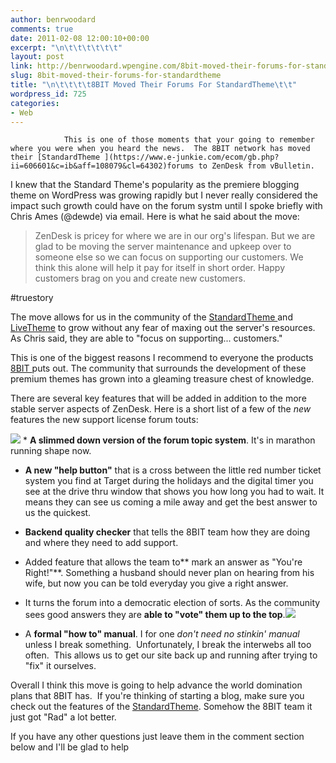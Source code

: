 ```yaml
---
author: benrwoodard
comments: true
date: 2011-02-08 12:00:10+00:00
excerpt: "\n\t\t\t\t\t\t"
layout: post
link: http://benrwoodard.wpengine.com/8bit-moved-their-forums-for-standardtheme/
slug: 8bit-moved-their-forums-for-standardtheme
title: "\n\t\t\t\t8BIT Moved Their Forums For StandardTheme\t\t"
wordpress_id: 725
categories:
- Web
---
```



				This is one of those moments that your going to remember where you were when you heard the news.  The 8BIT network has moved their [StandardTheme ](https://www.e-junkie.com/ecom/gb.php?ii=606601&c=ib&aff=108079&cl=64302)forums to ZenDesk from vBulletin.

I knew that the Standard Theme's popularity as the premiere blogging theme on WordPress was growing rapidly but I never really considered the impact such growth could have on the forum systm until I spoke briefly with Chris Ames (@dewde) via email.  Here is what he said about the move:

<!-- more -->


<blockquote>ZenDesk is pricey for where we are in our org's lifespan. But we are glad to be moving the server maintenance and upkeep over to someone else so we can focus on supporting our customers. We think this alone will help it pay for itself in short order.
Happy customers brag on you and create new customers.</blockquote>


#truestory

The move allows for us in the community of the [StandardTheme ](https://www.e-junkie.com/ecom/gb.php?ii=606601&c=ib&aff=108079&cl=64302) and [LiveTheme](http://livetheme.tv) to grow without any fear of maxing out the server's resources.  As Chris said, they are able to "focus on supporting... customers."

This is one of the biggest reasons I recommend to everyone the products [8BIT ](http://8bit.io)puts out.  The community that surrounds the development of these premium themes has grown into a gleaming treasure chest of knowledge.

There are several key features that will be added in addition to the more stable server aspects of ZenDesk.  Here is a short list of a few of the *new* features the new support license forum touts:

[![](http://benrwoodard.com/wp-content/uploads/2011/02/take_a_number-199x300.jpg)](http://benrwoodard.com/wp-content/uploads/2011/02/take_a_number.jpg) * **A slimmed down version of the forum topic system**.  It's in marathon running shape now.

* **A new "help button"** that is a cross between the little red number ticket system you find at Target during the holidays and the digital timer you see at the drive thru window that shows you how long you had to wait.  It means they can see us coming a mile away and get the best answer to us the quickest.

* **Backend quality checker** that tells the 8BIT team how they are doing and where they need to add support.

* Added feature that allows the team to** mark an answer as "You're Right!"**.  Something a husband should never plan on hearing from his wife, but now you can be told everyday you give a right answer.

* It turns the forum into a democratic election of sorts.  As the community sees good answers they are **able to "vote" them up to the top**.[![](http://benrwoodard.com/wp-content/uploads/2011/02/voting-1-150x150.jpg)](http://benrwoodard.com/wp-content/uploads/2011/02/voting-1.jpg)

* A **formal "how to" manual**.  I for one _don't need no stinkin' manual_ unless I break something.  Unfortunately, I break the interwebs all too often.  This allows us to get our site back up and running after trying to "fix" it ourselves.

Overall I think this move is going to help advance the world domination plans that 8BIT has.  If you're thinking of starting a blog, make sure you check out the features of the [StandardTheme](https://www.e-junkie.com/ecom/gb.php?ii=606601&c=ib&aff=108079&cl=64302). Somehow the 8BIT team it just got "Rad" a lot better.

If you have any other questions just leave them in the comment section below and I'll be glad to help		
